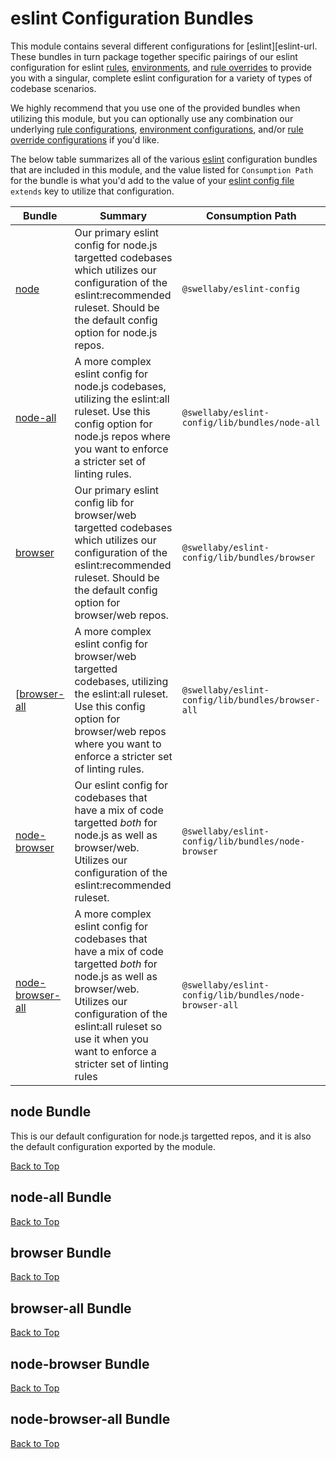 # eslint Configuration Bundles
This module contains several different configurations for [eslint][eslint-url. These bundles in turn package together specific pairings of our eslint configuration for eslint [rules][rules-doc], [environments][environments-doc], and [rule overrides][overrides-doc] to provide you with a singular, complete eslint configuration for a variety of types of codebase scenarios. 

We highly recommend that you use one of the provided bundles when utilizing this module, but you can optionally use any combination our underlying [rule configurations][rules-doc], [environment configurations][environments-doc], and/or [rule override configurations][overrides-doc] if you'd like.

The below table summarizes all of the various [eslint][eslint-url] configuration bundles that are included in this module, and the value listed for `Consumption Path` for the bundle is what you'd add to the value of your [eslint config file][eslint-config-files-url] `extends` key to utilize that configuration. 

| Bundle | Summary | Consumption Path |
|-------------|-------------|----------|
| [node][node-section] | Our primary eslint config for node.js targetted codebases which utilizes our configuration of the eslint:recommended ruleset. Should be the default config option for node.js repos. | `@swellaby/eslint-config` |  
| [node-all][node-all-section] | A more complex eslint config for node.js codebases, utilizing the eslint:all ruleset. Use this config option for node.js repos where you want to enforce a stricter set of linting rules. | `@swellaby/eslint-config/lib/bundles/node-all` |
| [browser][browser-section] | Our primary eslint config lib for browser/web targetted codebases which utilizes our configuration of the eslint:recommended ruleset. Should be the default config option for browser/web repos. | `@swellaby/eslint-config/lib/bundles/browser` | 
| [[browser-all][browser-all-section] | A more complex eslint config for browser/web targetted codebases, utilizing the eslint:all ruleset. Use this config option for browser/web repos where you want to enforce a stricter set of linting rules. | `@swellaby/eslint-config/lib/bundles/browser-all` |  
| [node-browser][node-browser-section] | Our eslint config for codebases that have a mix of code targetted *both* for node.js as well as browser/web. Utilizes our configuration of the eslint:recommended ruleset. | `@swellaby/eslint-config/lib/bundles/node-browser` | 
| [node-browser-all][node-browser-all-section] | A more complex eslint config for codebases that have a mix of code targetted *both* for node.js as well as browser/web. Utilizes our configuration of the eslint:all ruleset so use it when you want to enforce a stricter set of linting rules | `@swellaby/eslint-config/lib/bundles/node-browser-all` | 

## node Bundle
This is our default configuration for node.js targetted repos, and it is also the default configuration exported by the module. 

[Back to Top][top-section]

## node-all Bundle

[Back to Top][top-section]

## browser Bundle

[Back to Top][top-section]

## browser-all Bundle

[Back to Top][top-section]

## node-browser Bundle

[Back to Top][top-section]

## node-browser-all Bundle

[Back to Top][top-section]

[top-section]: #eslint-configuration-bundles
[node-section]: #node-bundle
[node-all-section]: #node-all-bundle
[browser-section]: #browser-bundle
[browser-all-section]: #browser-all-bundle
[node-browser-section]: #node-browser-bundle
[node-browser-all-section]: #node-browser-all-bundle
[rules-doc]: ./RULES.md
[environments-doc]: ./ENVIRONMENTS.md
[overrides-doc]: ./OVERRIDES.md
[eslint-url]: https://eslint.org/
[eslint-config-files-url]: https://eslint.org/docs/user-guide/configuring#using-configuration-files